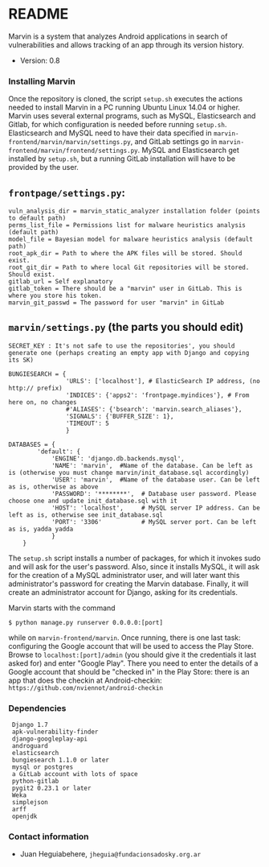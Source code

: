 # README #

Marvin is a system that analyzes Android applications in search of vulnerabilities and allows 
tracking of an app through its version history.

* Version: 0.8

### Installing Marvin ###

Once the repository is cloned, the script `setup.sh` executes the actions needed to install Marvin in a PC running Ubuntu Linux 14.04 or higher. 
Marvin uses several external programs, such as MySQL, Elasticsearch and Gitlab, for which configuration is needed before running `setup.sh`.
Elasticsearch and MySQL need to have their data specified in `marvin-frontend/marvin/marvin/settings.py`, and GitLab settings 
go in `marvin-frontend/marvin/frontend/settings.py`. MySQL and Elasticsearch get installed by `setup.sh`, but a running GitLab installation
will have to be provided by the user.

`frontpage/settings.py`:
-----------------------
	vuln_analysis_dir = marvin_static_analyzer installation folder (points to default path)
	perms_list_file = Permissions list for malware heuristics analysis  (default path)
	model_file = Bayesian model for malware heuristics analysis (default path)
	root_apk_dir = Path to where the APK files will be stored. Should exist.
	root_git_dir = Path to where local Git repositories will be stored. Should exist.
	gitlab_url = Self explanatory
	gitlab_token = There should be a "marvin" user in GitLab. This is where you store his token.
	marvin_git_passwd = The password for user "marvin" in GitLab



`marvin/settings.py` (the parts you should edit)
-----------------------------------------------
	SECRET_KEY : It's not safe to use the repositories', you should generate one (perhaps creating an empty app with Django and copying its SK)
	
	BUNGIESEARCH = {
                	'URLS': ['localhost'], # ElasticSearch IP address, (no http:// prefix)
                	'INDICES': {'apps2': 'frontpage.myindices'}, # From here on, no changes
                	#'ALIASES': {'bsearch': 'marvin.search_aliases'},
                	'SIGNALS': {'BUFFER_SIZE': 1},
                	'TIMEOUT': 5
                	}

	DATABASES = {
    		'default': {
         		'ENGINE': 'django.db.backends.mysql',
         		'NAME': 'marvin',  #Name of the database. Can be left as is (otherwise you must change marvin/init_database.sql accordingly)
         		'USER': 'marvin',  #Name of the database user. Can be left as is, otherwise as above
         		'PASSWORD': '********',  # Database user password. Please choose one and update init_database.sql with it
         		'HOST': 'localhost',     # MySQL server IP address. Can be left as is, otherwise see init_database.sql
         		'PORT': '3306'           # MySQL server port. Can be left as is, yadda yadda
    			}
		}





The `setup.sh` script installs a number of packages, for which it invokes sudo and will ask for the user's password. 
Also, since it installs MySQL, it will ask for the creation of a MySQL administrator user, and will later want this 
administrator's password for creating the Marvin database. Finally, it will create an administrator account for Django,
asking for its credentials.

Marvin starts with the command

	$ python manage.py runserver 0.0.0.0:[port]

while on  `marvin-frontend/marvin`. Once running, there is one last task: configuring the Google account that will be used to 
access the Play Store. Browse to `localhost:[port]/admin` (you should give it the credentials it last asked for)
and enter "Google Play". There you need to enter the details of a Google account that should be "checked in" in the Play Store:
there is an app that does the checkin at 
Android-checkin: `https://github.com/nviennot/android-checkin`


### Dependencies ###
  	 Django 1.7
  	 apk-vulnerability-finder
 	 django-googleplay-api 
  	 androguard
  	 elasticsearch
  	 bungiesearch 1.1.0 or later
  	 mysql or postgres
  	 a GitLab account with lots of space
  	 python-gitlab 
  	 pygit2 0.23.1 or later
  	 Weka
  	 simplejson
  	 arff
  	 openjdk 


### Contact information ###

  * Juan Heguiabehere, `jheguia@fundacionsadosky.org.ar`
